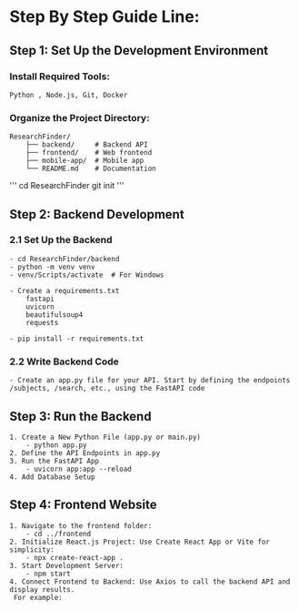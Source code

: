 # Step By Step Guide Line:
## Step 1: Set Up the Development Environment
### Install Required Tools:
    Python , Node.js, Git, Docker 

### Organize the Project Directory:
    ResearchFinder/
        ├── backend/     # Backend API
        ├── frontend/    # Web frontend
        ├── mobile-app/  # Mobile app
        └── README.md    # Documentation



'''
    cd ResearchFinder
    git init
'''

## Step 2: Backend Development
### 2.1 Set Up the Backend

    - cd ResearchFinder/backend
    - python -m venv venv
    - venv/Scripts/activate  # For Windows

    - Create a requirements.txt
        fastapi
        uvicorn
        beautifulsoup4
        requests

    - pip install -r requirements.txt

### 2.2 Write Backend Code
    - Create an app.py file for your API. Start by defining the endpoints /subjects, /search, etc., using the FastAPI code

## Step 3: Run the Backend
    1. Create a New Python File (app.py or main.py)
        - python app.py
    2. Define the API Endpoints in app.py
    3. Run the FastAPI App
        - uvicorn app:app --reload
    4. Add Database Setup 


## Step 4: Frontend Website
    1. Navigate to the frontend folder:
        - cd ../frontend
    2. Initialize React.js Project: Use Create React App or Vite for simplicity:
        - npx create-react-app .
    3. Start Development Server:
        - npm start
    4. Connect Frontend to Backend: Use Axios to call the backend API and display results.  
     For example:







